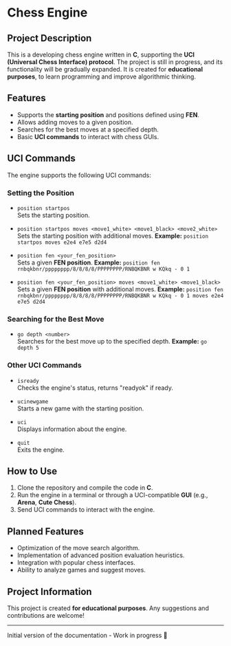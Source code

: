# Chess Engine

## Project Description
This is a developing chess engine written in **C**, supporting the **UCI (Universal Chess Interface) protocol**. The project is still in progress, and its functionality will be gradually expanded. It is created for **educational purposes**, to learn programming and improve algorithmic thinking.

## Features
- Supports the **starting position** and positions defined using **FEN**.
- Allows adding moves to a given position.
- Searches for the best moves at a specified depth.
- Basic **UCI commands** to interact with chess GUIs.

## UCI Commands
The engine supports the following UCI commands:

### Setting the Position
- `position startpos`  
  Sets the starting position.

- `position startpos moves <move1_white> <move1_black> <move2_white>`  
  Sets the starting position with additional moves. 
  **Example:** `position startpos moves e2e4 e7e5 d2d4`

- `position fen <your_fen_position>`  
  Sets a given **FEN position**.
  **Example:** `position fen rnbqkbnr/pppppppp/8/8/8/8/PPPPPPPP/RNBQKBNR w KQkq - 0 1`

- `position fen <your_fen_position> moves <move1_white> <move1_black>`  
  Sets a given **FEN position** with additional moves.
  **Example:** `position fen rnbqkbnr/pppppppp/8/8/8/8/PPPPPPPP/RNBQKBNR w KQkq - 0 1 moves e2e4 e7e5 d2d4`

### Searching for the Best Move
- `go depth <number>`  
  Searches for the best move up to the specified depth.
  **Example:** `go depth 5`

### Other UCI Commands
- `isready`  
  Checks the engine's status, returns "readyok" if ready.

- `ucinewgame`  
  Starts a new game with the starting position.

- `uci`  
  Displays information about the engine.

- `quit`  
  Exits the engine.

## How to Use
1. Clone the repository and compile the code in **C**.
2. Run the engine in a terminal or through a UCI-compatible **GUI** (e.g., **Arena**, **Cute Chess**).
3. Send UCI commands to interact with the engine.

## Planned Features
- Optimization of the move search algorithm.
- Implementation of advanced position evaluation heuristics.
- Integration with popular chess interfaces.
- Ability to analyze games and suggest moves.

## Project Information
This project is created **for educational purposes**. Any suggestions and contributions are welcome!

---
Initial version of the documentation - Work in progress 🚀
